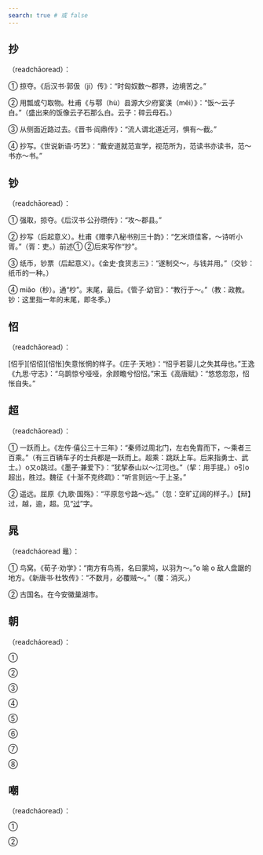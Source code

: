 ```yaml
---
search: true # 或 false
---
```


## 抄

（readchāoread）：

➀ 掠夺。《后汉书·郭伋（jí）传》：“时匈奴数～郡界，边境苦之。”

➁ 用瓢或勺取物。杜甫《与鄠（hù）县源大少府宴渼（měi）<ac-font-source text="陂" :explain="{pinyin:'bēi',explain:[{explain:'山坡，斜坡。',source:'古汉语字典'}],more:'../B/bei#陂'}" />》：“饭～云子白。”（盛出来的饭像云子石那么白。云子：碎云母石。）

➂ 从侧面近路过去。《晋书·阎鼎传》：“流人谓北道近河，惧有～截。”

➃ 抄写。《世说新语·巧艺》：“戴安道就范宣学，视范所为，范读书亦读书，范～书亦～书。”

## 钞

（readchāoread）：

➀ 强取，掠夺。《后汉书·公孙瓒传》：“攻～郡县。”

➁ 抄写（后起意义）。杜甫《赠李八秘书别三十韵》：“乞米烦佳客，～诗听小胥。”（胥：吏。）前述➀ ➁后来写作“抄”。

➂ 纸币，钞票（后起意义）。《金史·食货志三》：“遂制交～，与钱并用。”（交钞：纸币的一种。）

➃ miǎo（秒）。通“杪”。末尾，最后。《管子·幼官》：“教行于～。”（教：政教。钞：这里指一年的末尾，即冬季。）

## 怊

（readchāoread）：

[怊乎][怊怊][怊怅]失意怅惘的样子。《庄子·天地》：“怊乎若婴儿之失其母也。”王逸《九思·守志》：“乌鹊惊兮哑哑，余顾瞻兮怊怊。”宋玉《高唐赋》：“悠悠忽忽，怊怅自失。”

## 超

（readchāoread）：

➀ 一跃而上。《左传·僖公三十三年》：“秦师过周北门，左右免胄而下，～乘者三百乘。”（有三百辆车子的士兵都是一跃而上。超乘：跳跃上车。后来指勇士、武士。）o又o跳过。《墨子·兼爱下》：“犹挈泰山以～江河也。”（挈：用手提。）o引o超出，胜过。魏征《十渐不克终疏》：“听言则远～于上圣。”

➁ 遥远。屈原《九歌·国殇》：“平原忽兮路～远。”（忽：空旷辽阔的样子。）【辩】过，越，逾，超。见“[过](../G/guo#过)”字。

## 晁

（readcháoread 鼂）：

➀ 鸟窝。《荀子·劝学》：“南方有鸟焉，名曰蒙鸠，以羽为～。”o 喻 o 敌人盘踞的地方。《新唐书·杜牧传》：“不数月，必覆贼～。”（覆：消灭。）

➁ 古国名。在今安徽巢湖市。

## 朝

（readcháoread）：

➀

➁

➂

➃

➄

➅

➆

➇

## 嘲

（readcháoread）：

➀

➁
